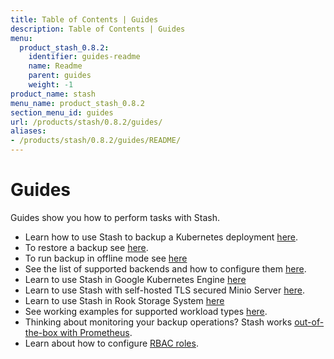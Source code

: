 ```yaml
---
title: Table of Contents | Guides
description: Table of Contents | Guides
menu:
  product_stash_0.8.2:
    identifier: guides-readme
    name: Readme
    parent: guides
    weight: -1
product_name: stash
menu_name: product_stash_0.8.2
section_menu_id: guides
url: /products/stash/0.8.2/guides/
aliases:
- /products/stash/0.8.2/guides/README/
---
```


# Guides

Guides show you how to perform tasks with Stash.

- Learn how to use Stash to backup a Kubernetes deployment [here](/products/stash/0.8.2/guides/backup).
- To restore a backup see [here](/products/stash/0.8.2/guides/restore).
- To run backup in offline mode see [here](/products/stash/0.8.2/guides/offline_backup)
- See the list of supported backends and how to configure them [here](/products/stash/0.8.2/guides/backends).
- Learn to use Stash in Google Kubernetes Engine [here](/products/stash/0.8.2/guides/platforms/gke)
- Learn to use Stash with self-hosted TLS secured Minio Server [here](/products/stash/0.8.2/guides/platforms/minio).
- Learn to use Stash in Rook Storage System [here](/products/stash/0.8.2/guides/platforms/rook)
- See working examples for supported workload types [here](/products/stash/0.8.2/guides/workloads).
- Thinking about monitoring your backup operations? Stash works [out-of-the-box with Prometheus](/products/stash/0.8.2/guides/monitoring/overview).
- Learn about how to configure [RBAC roles](/products/stash/0.8.2/guides/rbac).
